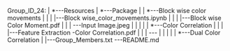 Group_ID_24:
|
*---Resources
|   *---Package
|   |   *---Block wise color movements
|   |   |   |---Block wise_color_movements.ipynb
|   |   |   |---Block wise Color Moment.pdf
|   |   |   \---Input Image.jpeg
|   |   |
|   |   *---Color Correlation
|   |   |   |---Feature Extraction -Color Correlation.pdf
|   |   |   \---
|   |   |
|   |   *---Dual Color Correlation
|
|---Group_Members.txt
\---README.md
